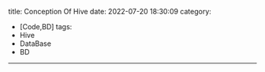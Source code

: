 title: Conception Of Hive
date: 2022-07-20 18:30:09
category:
- [Code,BD]
tags:
- Hive
- DataBase
- BD
---